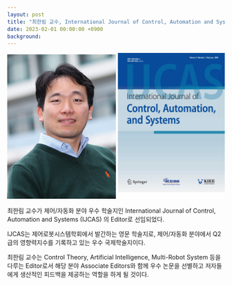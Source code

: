 ```yaml
---
layout: post
title: "최한림 교수, International Journal of Control, Automation and Systems (IJCAS) Editor 선임"
date: 2023-02-01 00:00:00 +0900
background: 
---
```


![3752302d8ae9b9502685bc760ba59bf9.png](/img/posts/3752302d8ae9b9502685bc760ba59bf9.png)

최한림 교수가  제어/자동화 분야 우수 학술지인 International Journal of Control, Automation and Systems (IJCAS) 의 Editor로 선임되었다.

IJCAS는 제어로봇시스템학회에서 발간하는 영문 학술지로, 제어/자동화 분야에서 Q2 급의 영향력지수를 기록하고 있는 우수 국제학술지이다.

최한림 교수는 Control Theory, Artificial Intelligence, Multi-Robot System 등을 다루는 Editor로서 해당 분야 Associate Editors와 함께 우수 논문을 선별하고 저자들에게 생산적인 피드백을 제공하는 역할을 하게 될 것이다.